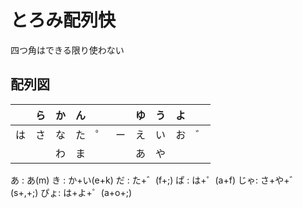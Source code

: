 # とろみ配列快

四つ角はできる限り使わない

## 配列図

|     | ら  | か  | ん  |     |     | ゆ  | う  | よ  |     |
| --- | --- | --- | --- | --- | --- | --- | --- | --- | --- |
| は  | さ  | な  | た  | ゜  | ー  | え  | い  | お  | ゛  |
|     |     | わ  | ま  |     |     | あ  | や  |     |     |

あ  : あ(m)
き  : か+い(e+k)
だ  : た+゛(f+;)
ぱ  : は+゜(a+f)
じゃ: さ+や+゛(s+,+;)
ぴょ: は+よ+゜(a+o+;)